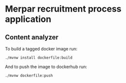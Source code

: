 Merpar recruitment process application
====================

Content analyzer
---------------------

To build a tagged docker image run:

`./mvnw install dockerfile:build`

And to push the image to dockerhub run: 

`./mvnw dockerfile:push`